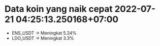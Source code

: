 # Data koin yang naik cepat 2022-07-21 04:25:13.250168+07:00

* ENS_USDT -> Meningkat 5.24%
* LDO_USDT -> Meningkat 3.3%

